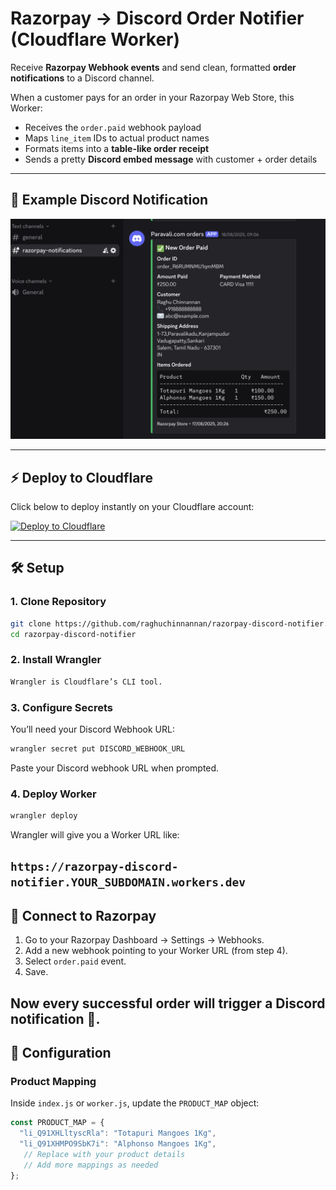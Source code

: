 # Razorpay → Discord Order Notifier (Cloudflare Worker)

Receive **Razorpay Webhook events** and send clean, formatted **order notifications** to a Discord channel.

When a customer pays for an order in your Razorpay Web Store, this Worker:
- Receives the `order.paid` webhook payload
- Maps `line_item` IDs to actual product names
- Formats items into a **table-like order receipt**
- Sends a pretty **Discord embed message** with customer + order details

---

## 🚀 Example Discord Notification

![Discord Example Screenshot](./images/discord-example.png)


---

## ⚡ Deploy to Cloudflare

Click below to deploy instantly on your Cloudflare account:

[![Deploy to Cloudflare](https://deploy.workers.cloudflare.com/button)](https://deploy.workers.cloudflare.com/?url=https://github.com/raghuchinnannan/razorpay-discord-notifier)

---

## 🛠️ Setup

### 1. Clone Repository

```bash
git clone https://github.com/raghuchinnannan/razorpay-discord-notifier.git
cd razorpay-discord-notifier
```

### 2. Install Wrangler
```bash
Wrangler is Cloudflare’s CLI tool.
```
### 3. Configure Secrets

You’ll need your Discord Webhook URL:
```bash
wrangler secret put DISCORD_WEBHOOK_URL
```
Paste your Discord webhook URL when prompted.

### 4. Deploy Worker
```bash
wrangler deploy
```
Wrangler will give you a Worker URL like:

`https://razorpay-discord-notifier.YOUR_SUBDOMAIN.workers.dev`
---
## 🔗 Connect to Razorpay

1. Go to your Razorpay Dashboard → Settings → Webhooks.
2. Add a new webhook pointing to your Worker URL (from step 4).
3. Select `order.paid` event.
4. Save.

Now every successful order will trigger a Discord notification 🎉.
---
## 🔧 Configuration
### Product Mapping

Inside `index.js` or `worker.js`, update the `PRODUCT_MAP` object:
```js
const PRODUCT_MAP = {
  "li_Q91XHLltyscRla": "Totapuri Mangoes 1Kg",
  "li_Q91XHMPO9SbK7i": "Alphonso Mangoes 1Kg",
   // Replace with your product details
   // Add more mappings as needed
};
```


